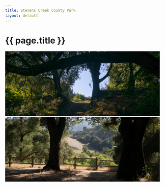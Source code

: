 ```yaml
---
title: Stevens Creek County Park
layout: default
---
```


# {{ page.title }}

<img src="sc-01.jpg"><br/>
<img src="sc-02.jpg">
